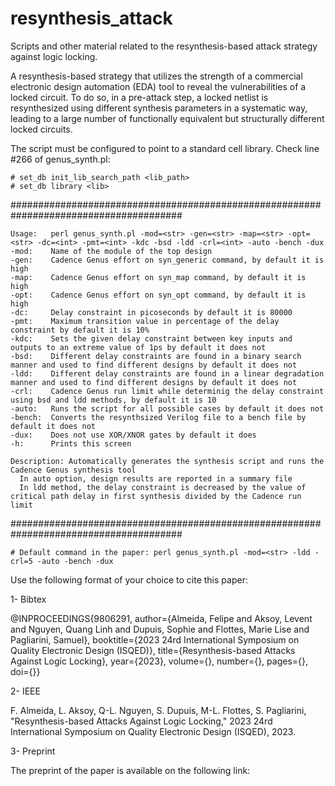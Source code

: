 # resynthesis_attack

Scripts and other material related to the resynthesis-based attack strategy against logic locking.

A resynthesis-based strategy that utilizes the strength of a commercial electronic design automation (EDA) tool to reveal the vulnerabilities of a locked circuit. To do so, in a pre-attack step, a locked netlist is resynthesized using different synthesis parameters in a systematic way, leading to a large number of functionally equivalent but structurally different locked circuits.

The script must be configured to point to a standard cell library. Check line #266 of genus_synth.pl:
 ```
# set_db init_lib_search_path <lib_path>
# set_db library <lib>
 ```
 
 #######################################################################################
  ```
  Usage:   perl genus_synth.pl -mod=<str> -gen=<str> -map=<str> -opt=<str> -dc=<int> -pmt=<int> -kdc -bsd -ldd -crl=<int> -auto -bench -dux
  -mod:    Name of the module of the top design
  -gen:    Cadence Genus effort on syn_generic command, by default it is high
  -map:    Cadence Genus effort on syn_map command, by default it is high
  -opt:    Cadence Genus effort on syn_opt command, by default it is high
  -dc:     Delay constraint in picoseconds by default it is 80000
  -pmt:    Maximum transition value in percentage of the delay constraint by default it is 10%
  -kdc:    Sets the given delay constraint between key inputs and outputs to an extreme value of 1ps by default it does not
  -bsd:    Different delay constraints are found in a binary search manner and used to find different designs by default it does not
  -ldd:    Different delay constraints are found in a linear degradation manner and used to find different designs by default it does not
  -crl:    Cadence Genus run limit while determinig the delay constraint using bsd and ldd methods, by default it is 10
  -auto:   Runs the script for all possible cases by default it does not
  -bench:  Converts the resynthsized Verilog file to a bench file by default it does not
  -dux:    Does not use XOR/XNOR gates by default it does
  -h:      Prints this screen
  
  Description: Automatically generates the synthesis script and runs the Cadence Genus synthesis tool
    In auto option, design results are reported in a summary file
    In ldd method, the delay constraint is decreased by the value of critical path delay in first synthesis divided by the Cadence run limit
  ```
#######################################################################################
 ```
# Default command in the paper: perl genus_synth.pl -mod=<str> -ldd -crl=5 -auto -bench -dux
```

Use the following format of your choice to cite this paper:

1- Bibtex

@INPROCEEDINGS{9806291,
  author={Almeida, Felipe and Aksoy, Levent and Nguyen, Quang Linh and Dupuis, Sophie and Flottes, Marie Lise and Pagliarini, Samuel},
  booktitle={2023 24rd International Symposium on Quality Electronic Design (ISQED)}, 
  title={Resynthesis-based Attacks Against Logic Locking}, 
  year={2023},
  volume={},
  number={},
  pages={},
  doi={}}

2- IEEE

F. Almeida, L. Aksoy, Q-L. Nguyen, S. Dupuis, M-L. Flottes, S. Pagliarini, "Resynthesis-based Attacks Against Logic Locking," 2023 24rd International Symposium on Quality Electronic Design (ISQED), 2023.

3- Preprint

The preprint of the paper is available on the following link: <waiting>
